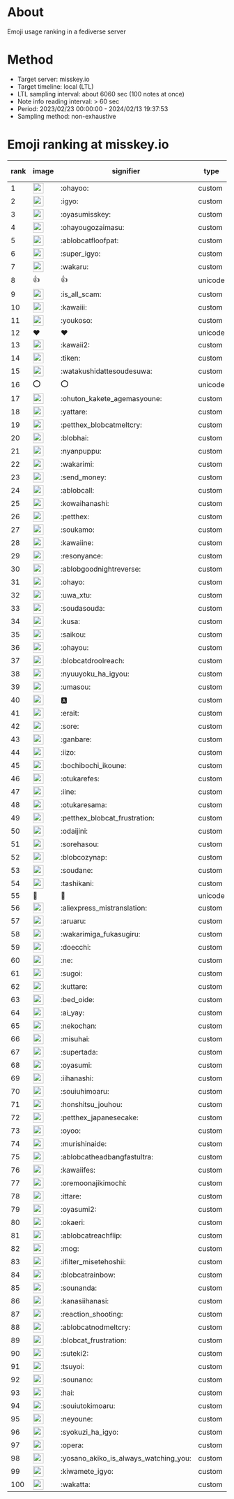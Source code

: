 # About
Emoji usage ranking in a fediverse server

# Method
- Target server: misskey.io
- Target timeline: local (LTL)
- LTL sampling interval: about 6060 sec (100 notes at once)
- Note info reading interval: > 60 sec
- Period: 2023/02/23 00:00:00 - 2024/02/13 19:37:53 
- Sampling method: non-exhaustive

# Emoji ranking at misskey.io

|rank|image|signifier|type|frequency score|
|----|----|----|----|----|
|1|<img height="24" src="https://misskey.io/emoji/ohayoo.webp">|:ohayoo:|custom|161967|
|2|<img height="24" src="https://misskey.io/emoji/igyo.webp">|:igyo:|custom|113794|
|3|<img height="24" src="https://misskey.io/emoji/oyasumisskey.webp">|:oyasumisskey:|custom|70456|
|4|<img height="24" src="https://misskey.io/emoji/ohayougozaimasu.webp">|:ohayougozaimasu:|custom|41089|
|5|<img height="24" src="https://misskey.io/emoji/ablobcatfloofpat.webp">|:ablobcatfloofpat:|custom|32781|
|6|<img height="24" src="https://misskey.io/emoji/super_igyo.webp">|:super_igyo:|custom|31671|
|7|<img height="24" src="https://misskey.io/emoji/wakaru.webp">|:wakaru:|custom|28848|
|8|👍|👍|unicode|24431|
|9|<img height="24" src="https://misskey.io/emoji/is_all_scam.webp">|:is_all_scam:|custom|23415|
|10|<img height="24" src="https://misskey.io/emoji/kawaiii.webp">|:kawaiii:|custom|21732|
|11|<img height="24" src="https://misskey.io/emoji/youkoso.webp">|:youkoso:|custom|19539|
|12|❤|❤|unicode|19363|
|13|<img height="24" src="https://misskey.io/emoji/kawaii2.webp">|:kawaii2:|custom|18491|
|14|<img height="24" src="https://misskey.io/emoji/tiken.webp">|:tiken:|custom|16923|
|15|<img height="24" src="https://misskey.io/emoji/watakushidattesoudesuwa.webp">|:watakushidattesoudesuwa:|custom|16161|
|16|⭕|⭕|unicode|16160|
|17|<img height="24" src="https://misskey.io/emoji/ohuton_kakete_agemasyoune.webp">|:ohuton_kakete_agemasyoune:|custom|15746|
|18|<img height="24" src="https://misskey.io/emoji/yattare.webp">|:yattare:|custom|15637|
|19|<img height="24" src="https://misskey.io/emoji/petthex_blobcatmeltcry.webp">|:petthex_blobcatmeltcry:|custom|15294|
|20|<img height="24" src="https://misskey.io/emoji/blobhai.webp">|:blobhai:|custom|14886|
|21|<img height="24" src="https://misskey.io/emoji/nyanpuppu.webp">|:nyanpuppu:|custom|14241|
|22|<img height="24" src="https://misskey.io/emoji/wakarimi.webp">|:wakarimi:|custom|14211|
|23|<img height="24" src="https://misskey.io/emoji/send_money.webp">|:send_money:|custom|13199|
|24|<img height="24" src="https://misskey.io/emoji/ablobcall.webp">|:ablobcall:|custom|12474|
|25|<img height="24" src="https://misskey.io/emoji/kowaihanashi.webp">|:kowaihanashi:|custom|12456|
|26|<img height="24" src="https://misskey.io/emoji/petthex.webp">|:petthex:|custom|11952|
|27|<img height="24" src="https://misskey.io/emoji/soukamo.webp">|:soukamo:|custom|11215|
|28|<img height="24" src="https://misskey.io/emoji/kawaiine.webp">|:kawaiine:|custom|11023|
|29|<img height="24" src="https://misskey.io/emoji/resonyance.webp">|:resonyance:|custom|10884|
|30|<img height="24" src="https://misskey.io/emoji/ablobgoodnightreverse.webp">|:ablobgoodnightreverse:|custom|10699|
|31|<img height="24" src="https://misskey.io/emoji/ohayo.webp">|:ohayo:|custom|10319|
|32|<img height="24" src="https://misskey.io/emoji/uwa_xtu.webp">|:uwa_xtu:|custom|10006|
|33|<img height="24" src="https://misskey.io/emoji/soudasouda.webp">|:soudasouda:|custom|9784|
|34|<img height="24" src="https://misskey.io/emoji/kusa.webp">|:kusa:|custom|9685|
|35|<img height="24" src="https://misskey.io/emoji/saikou.webp">|:saikou:|custom|9313|
|36|<img height="24" src="https://misskey.io/emoji/ohayou.webp">|:ohayou:|custom|9064|
|37|<img height="24" src="https://misskey.io/emoji/blobcatdroolreach.webp">|:blobcatdroolreach:|custom|8251|
|38|<img height="24" src="https://misskey.io/emoji/nyuuyoku_ha_igyou.webp">|:nyuuyoku_ha_igyou:|custom|8095|
|39|<img height="24" src="https://misskey.io/emoji/umasou.webp">|:umasou:|custom|7796|
|40|<img height="24" src="https://misskey.io/emoji/a.webp">|:a:|custom|7771|
|41|<img height="24" src="https://misskey.io/emoji/erait.webp">|:erait:|custom|7528|
|42|<img height="24" src="https://misskey.io/emoji/sore.webp">|:sore:|custom|7383|
|43|<img height="24" src="https://misskey.io/emoji/ganbare.webp">|:ganbare:|custom|7141|
|44|<img height="24" src="https://misskey.io/emoji/iizo.webp">|:iizo:|custom|7010|
|45|<img height="24" src="https://misskey.io/emoji/bochibochi_ikoune.webp">|:bochibochi_ikoune:|custom|6983|
|46|<img height="24" src="https://misskey.io/emoji/otukarefes.webp">|:otukarefes:|custom|6912|
|47|<img height="24" src="https://misskey.io/emoji/iine.webp">|:iine:|custom|6903|
|48|<img height="24" src="https://misskey.io/emoji/otukaresama.webp">|:otukaresama:|custom|6643|
|49|<img height="24" src="https://misskey.io/emoji/petthex_blobcat_frustration.webp">|:petthex_blobcat_frustration:|custom|6613|
|50|<img height="24" src="https://misskey.io/emoji/odaijini.webp">|:odaijini:|custom|6458|
|51|<img height="24" src="https://misskey.io/emoji/sorehasou.webp">|:sorehasou:|custom|6398|
|52|<img height="24" src="https://misskey.io/emoji/blobcozynap.webp">|:blobcozynap:|custom|6048|
|53|<img height="24" src="https://misskey.io/emoji/soudane.webp">|:soudane:|custom|5906|
|54|<img height="24" src="https://misskey.io/emoji/tashikani.webp">|:tashikani:|custom|5865|
|55|🎉|🎉|unicode|5549|
|56|<img height="24" src="https://misskey.io/emoji/aliexpress_mistranslation.webp">|:aliexpress_mistranslation:|custom|5441|
|57|<img height="24" src="https://misskey.io/emoji/aruaru.webp">|:aruaru:|custom|5387|
|58|<img height="24" src="https://misskey.io/emoji/wakarimiga_fukasugiru.webp">|:wakarimiga_fukasugiru:|custom|5367|
|59|<img height="24" src="https://misskey.io/emoji/doecchi.webp">|:doecchi:|custom|5273|
|60|<img height="24" src="https://misskey.io/emoji/ne.webp">|:ne:|custom|5245|
|61|<img height="24" src="https://misskey.io/emoji/sugoi.webp">|:sugoi:|custom|5210|
|62|<img height="24" src="https://misskey.io/emoji/kuttare.webp">|:kuttare:|custom|5163|
|63|<img height="24" src="https://misskey.io/emoji/bed_oide.webp">|:bed_oide:|custom|5061|
|64|<img height="24" src="https://misskey.io/emoji/ai_yay.webp">|:ai_yay:|custom|4921|
|65|<img height="24" src="https://misskey.io/emoji/nekochan.webp">|:nekochan:|custom|4910|
|66|<img height="24" src="https://misskey.io/emoji/misuhai.webp">|:misuhai:|custom|4842|
|67|<img height="24" src="https://misskey.io/emoji/supertada.webp">|:supertada:|custom|4802|
|68|<img height="24" src="https://misskey.io/emoji/oyasumi.webp">|:oyasumi:|custom|4780|
|69|<img height="24" src="https://misskey.io/emoji/iihanashi.webp">|:iihanashi:|custom|4742|
|70|<img height="24" src="https://misskey.io/emoji/souiuhimoaru.webp">|:souiuhimoaru:|custom|4695|
|71|<img height="24" src="https://misskey.io/emoji/honshitsu_jouhou.webp">|:honshitsu_jouhou:|custom|4618|
|72|<img height="24" src="https://misskey.io/emoji/petthex_japanesecake.webp">|:petthex_japanesecake:|custom|4544|
|73|<img height="24" src="https://misskey.io/emoji/oyoo.webp">|:oyoo:|custom|4508|
|74|<img height="24" src="https://misskey.io/emoji/murishinaide.webp">|:murishinaide:|custom|4496|
|75|<img height="24" src="https://misskey.io/emoji/ablobcatheadbangfastultra.webp">|:ablobcatheadbangfastultra:|custom|4476|
|76|<img height="24" src="https://misskey.io/emoji/kawaiifes.webp">|:kawaiifes:|custom|4291|
|77|<img height="24" src="https://misskey.io/emoji/oremoonajikimochi.webp">|:oremoonajikimochi:|custom|4171|
|78|<img height="24" src="https://misskey.io/emoji/ittare.webp">|:ittare:|custom|4038|
|79|<img height="24" src="https://misskey.io/emoji/oyasumi2.webp">|:oyasumi2:|custom|4010|
|80|<img height="24" src="https://misskey.io/emoji/okaeri.webp">|:okaeri:|custom|3961|
|81|<img height="24" src="https://misskey.io/emoji/ablobcatreachflip.webp">|:ablobcatreachflip:|custom|3896|
|82|<img height="24" src="https://misskey.io/emoji/mog.webp">|:mog:|custom|3812|
|83|<img height="24" src="https://misskey.io/emoji/ifilter_misetehoshii.webp">|:ifilter_misetehoshii:|custom|3786|
|84|<img height="24" src="https://misskey.io/emoji/blobcatrainbow.webp">|:blobcatrainbow:|custom|3735|
|85|<img height="24" src="https://misskey.io/emoji/sounanda.webp">|:sounanda:|custom|3697|
|86|<img height="24" src="https://misskey.io/emoji/kanasiihanasi.webp">|:kanasiihanasi:|custom|3578|
|87|<img height="24" src="https://misskey.io/emoji/reaction_shooting.webp">|:reaction_shooting:|custom|3570|
|88|<img height="24" src="https://misskey.io/emoji/ablobcatnodmeltcry.webp">|:ablobcatnodmeltcry:|custom|3568|
|89|<img height="24" src="https://misskey.io/emoji/blobcat_frustration.webp">|:blobcat_frustration:|custom|3567|
|90|<img height="24" src="https://misskey.io/emoji/suteki2.webp">|:suteki2:|custom|3499|
|91|<img height="24" src="https://misskey.io/emoji/tsuyoi.webp">|:tsuyoi:|custom|3395|
|92|<img height="24" src="https://misskey.io/emoji/sounano.webp">|:sounano:|custom|3389|
|93|<img height="24" src="https://misskey.io/emoji/hai.webp">|:hai:|custom|3369|
|94|<img height="24" src="https://misskey.io/emoji/souiutokimoaru.webp">|:souiutokimoaru:|custom|3367|
|95|<img height="24" src="https://misskey.io/emoji/neyoune.webp">|:neyoune:|custom|3326|
|96|<img height="24" src="https://misskey.io/emoji/syokuzi_ha_igyo.webp">|:syokuzi_ha_igyo:|custom|3281|
|97|<img height="24" src="https://misskey.io/emoji/opera.webp">|:opera:|custom|3204|
|98|<img height="24" src="https://misskey.io/emoji/yosano_akiko_is_always_watching_you.webp">|:yosano_akiko_is_always_watching_you:|custom|3192|
|99|<img height="24" src="https://misskey.io/emoji/kiwamete_igyo.webp">|:kiwamete_igyo:|custom|3072|
|100|<img height="24" src="https://misskey.io/emoji/wakatta.webp">|:wakatta:|custom|3062|
